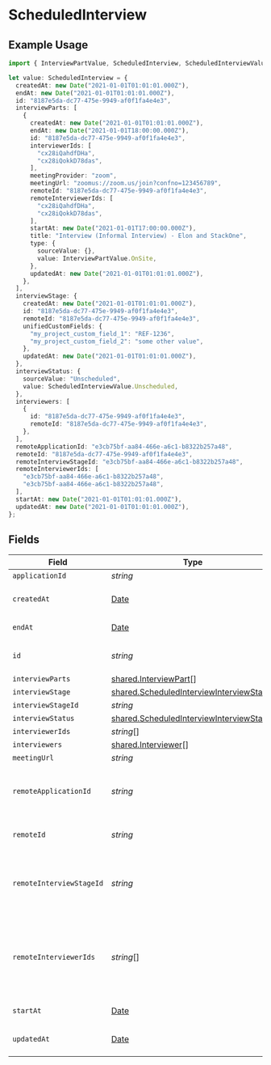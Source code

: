 # ScheduledInterview

## Example Usage

```typescript
import { InterviewPartValue, ScheduledInterview, ScheduledInterviewValue } from "@stackone/stackone-client-ts/sdk/models/shared";

let value: ScheduledInterview = {
  createdAt: new Date("2021-01-01T01:01:01.000Z"),
  endAt: new Date("2021-01-01T01:01:01.000Z"),
  id: "8187e5da-dc77-475e-9949-af0f1fa4e4e3",
  interviewParts: [
    {
      createdAt: new Date("2021-01-01T01:01:01.000Z"),
      endAt: new Date("2021-01-01T18:00:00.000Z"),
      id: "8187e5da-dc77-475e-9949-af0f1fa4e4e3",
      interviewerIds: [
        "cx28iQahdfDHa",
        "cx28iQokkD78das",
      ],
      meetingProvider: "zoom",
      meetingUrl: "zoomus://zoom.us/join?confno=123456789",
      remoteId: "8187e5da-dc77-475e-9949-af0f1fa4e4e3",
      remoteInterviewerIds: [
        "cx28iQahdfDHa",
        "cx28iQokkD78das",
      ],
      startAt: new Date("2021-01-01T17:00:00.000Z"),
      title: "Interview (Informal Interview) - Elon and StackOne",
      type: {
        sourceValue: {},
        value: InterviewPartValue.OnSite,
      },
      updatedAt: new Date("2021-01-01T01:01:01.000Z"),
    },
  ],
  interviewStage: {
    createdAt: new Date("2021-01-01T01:01:01.000Z"),
    id: "8187e5da-dc77-475e-9949-af0f1fa4e4e3",
    remoteId: "8187e5da-dc77-475e-9949-af0f1fa4e4e3",
    unifiedCustomFields: {
      "my_project_custom_field_1": "REF-1236",
      "my_project_custom_field_2": "some other value",
    },
    updatedAt: new Date("2021-01-01T01:01:01.000Z"),
  },
  interviewStatus: {
    sourceValue: "Unscheduled",
    value: ScheduledInterviewValue.Unscheduled,
  },
  interviewers: [
    {
      id: "8187e5da-dc77-475e-9949-af0f1fa4e4e3",
      remoteId: "8187e5da-dc77-475e-9949-af0f1fa4e4e3",
    },
  ],
  remoteApplicationId: "e3cb75bf-aa84-466e-a6c1-b8322b257a48",
  remoteId: "8187e5da-dc77-475e-9949-af0f1fa4e4e3",
  remoteInterviewStageId: "e3cb75bf-aa84-466e-a6c1-b8322b257a48",
  remoteInterviewerIds: [
    "e3cb75bf-aa84-466e-a6c1-b8322b257a48",
    "e3cb75bf-aa84-466e-a6c1-b8322b257a48",
  ],
  startAt: new Date("2021-01-01T01:01:01.000Z"),
  updatedAt: new Date("2021-01-01T01:01:01.000Z"),
};
```

## Fields

| Field                                                                                                       | Type                                                                                                        | Required                                                                                                    | Description                                                                                                 | Example                                                                                                     |
| ----------------------------------------------------------------------------------------------------------- | ----------------------------------------------------------------------------------------------------------- | ----------------------------------------------------------------------------------------------------------- | ----------------------------------------------------------------------------------------------------------- | ----------------------------------------------------------------------------------------------------------- |
| `applicationId`                                                                                             | *string*                                                                                                    | :heavy_minus_sign:                                                                                          | N/A                                                                                                         |                                                                                                             |
| `createdAt`                                                                                                 | [Date](https://developer.mozilla.org/en-US/docs/Web/JavaScript/Reference/Global_Objects/Date)               | :heavy_minus_sign:                                                                                          | Interview created date                                                                                      | 2021-01-01T01:01:01.000Z                                                                                    |
| `endAt`                                                                                                     | [Date](https://developer.mozilla.org/en-US/docs/Web/JavaScript/Reference/Global_Objects/Date)               | :heavy_minus_sign:                                                                                          | Interview end date                                                                                          | 2021-01-01T01:01:01.000Z                                                                                    |
| `id`                                                                                                        | *string*                                                                                                    | :heavy_minus_sign:                                                                                          | Unique identifier                                                                                           | 8187e5da-dc77-475e-9949-af0f1fa4e4e3                                                                        |
| `interviewParts`                                                                                            | [shared.InterviewPart](../../../sdk/models/shared/interviewpart.md)[]                                       | :heavy_minus_sign:                                                                                          | N/A                                                                                                         |                                                                                                             |
| `interviewStage`                                                                                            | [shared.ScheduledInterviewInterviewStage](../../../sdk/models/shared/scheduledinterviewinterviewstage.md)   | :heavy_minus_sign:                                                                                          | N/A                                                                                                         |                                                                                                             |
| `interviewStageId`                                                                                          | *string*                                                                                                    | :heavy_minus_sign:                                                                                          | N/A                                                                                                         |                                                                                                             |
| `interviewStatus`                                                                                           | [shared.ScheduledInterviewInterviewStatus](../../../sdk/models/shared/scheduledinterviewinterviewstatus.md) | :heavy_minus_sign:                                                                                          | N/A                                                                                                         |                                                                                                             |
| `interviewerIds`                                                                                            | *string*[]                                                                                                  | :heavy_minus_sign:                                                                                          | N/A                                                                                                         |                                                                                                             |
| `interviewers`                                                                                              | [shared.Interviewer](../../../sdk/models/shared/interviewer.md)[]                                           | :heavy_minus_sign:                                                                                          | N/A                                                                                                         |                                                                                                             |
| `meetingUrl`                                                                                                | *string*                                                                                                    | :heavy_minus_sign:                                                                                          | N/A                                                                                                         |                                                                                                             |
| `remoteApplicationId`                                                                                       | *string*                                                                                                    | :heavy_minus_sign:                                                                                          | Provider's unique identifier of the application                                                             | e3cb75bf-aa84-466e-a6c1-b8322b257a48                                                                        |
| `remoteId`                                                                                                  | *string*                                                                                                    | :heavy_minus_sign:                                                                                          | Provider's unique identifier                                                                                | 8187e5da-dc77-475e-9949-af0f1fa4e4e3                                                                        |
| `remoteInterviewStageId`                                                                                    | *string*                                                                                                    | :heavy_minus_sign:                                                                                          | Provider's unique identifier of the interview stage                                                         | e3cb75bf-aa84-466e-a6c1-b8322b257a48                                                                        |
| `remoteInterviewerIds`                                                                                      | *string*[]                                                                                                  | :heavy_minus_sign:                                                                                          | Provider's unique identifiers of the interviewers                                                           | [<br/>"e3cb75bf-aa84-466e-a6c1-b8322b257a48",<br/>"e3cb75bf-aa84-466e-a6c1-b8322b257a48"<br/>]              |
| `startAt`                                                                                                   | [Date](https://developer.mozilla.org/en-US/docs/Web/JavaScript/Reference/Global_Objects/Date)               | :heavy_minus_sign:                                                                                          | Interview start date                                                                                        | 2021-01-01T01:01:01.000Z                                                                                    |
| `updatedAt`                                                                                                 | [Date](https://developer.mozilla.org/en-US/docs/Web/JavaScript/Reference/Global_Objects/Date)               | :heavy_minus_sign:                                                                                          | Interview updated date                                                                                      | 2021-01-01T01:01:01.000Z                                                                                    |